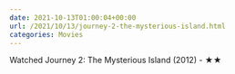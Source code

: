```yaml
---
date: 2021-10-13T01:00:04+00:00
url: /2021/10/13/journey-2-the-mysterious-island.html
categories: Movies
---
```

Watched Journey 2: The Mysterious Island (2012) - ★★




